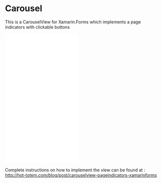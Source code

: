 # Carousel
This is a CarouselView for Xamarin.Forms which implements a page indicators with clickable buttons

<iframe src="//giphy.com/embed/i2PAkrvRxq5W" width="240" height="426" frameBorder="0" class="giphy-embed" allowFullScreen></iframe>

Complete instructions on how to implement the view can be found at : http://hot-totem.com/blog/post/carouselview-pageindicators-xamarinforms
